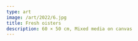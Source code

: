```yaml
---
type: art
image: /art/2022/6.jpg
title: Fresh oisters
description: 60 × 50 cm, Mixed media on canvas
---
```

